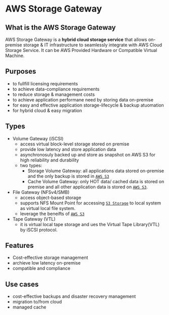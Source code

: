 # AWS Storage Gateway
## What is the AWS Storage Gateway
AWS Storage Gateway is a **hybrid cloud storage service** that allows on-premise storage & IT infrastructure to seamlessly integrate with AWS Cloud Storage Service. It can be AWS Provided Hardware or Compatible Virtual Machine.

## Purposes
- to fullfill licensing requirements
- to achieve data-compliance requirements
- to reduce storage & management costs
- to achieve application performane need by storing data on-premise
- for easy and effective application storage-lifecycle & backup atuomation
- for hybrid cloud & easy migration

## Types
- Volume Gateway (iSCSI)
    - access virtual block-level storage stored on premise
    - provide low latency and store application data
    - asynchronosuly backed up and store as snapshot on AWS S3 for high reliability and durability
    - two types:
        - Storage Volume Gateway: all applications data stored on-premise and the only backup is stored in [`AWS S3`](./S3.md)
        - Cache Volume Gateway: only HOT data/ cached data is stored on premise and all other application data is stored on [`AWS S3`](./S3.md).
- File Gateway (NFSv4/SMB)
    - access object-based storage 
    - supports NFS Mount Point for accessing [`S3 Storage`](./S3.md) to local system as virtual local file system.
    - leverage the beneifts of [`AWS S3`](./S3.md)
- Tape Gateway (VTL)
    - it is virtual local tape storage and ues the Virtual Tape Library(VTL) by iSCSI protocol.

## Features
- Cost-effective storage management
- archieve low latency on-premise
- compatible and compliance

## Use cases
- cost-effective backups and disaster recovery management
- migration to/from cloud
- managed cache

